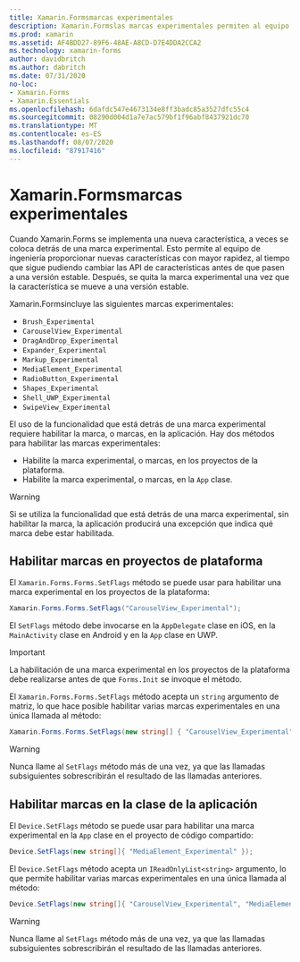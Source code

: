 ```yaml
---
title: Xamarin.Formsmarcas experimentales
description: Xamarin.Formslas marcas experimentales permiten al equipo de ingeniería enviar nuevas características a los usuarios con más rapidez, al mismo tiempo que se pueden cambiar las API de características antes de que pasen a una versión estable.
ms.prod: xamarin
ms.assetid: AF4BDD27-89F6-48AE-A8CD-D7E4DDA2CCA2
ms.technology: xamarin-forms
author: davidbritch
ms.author: dabritch
ms.date: 07/31/2020
no-loc:
- Xamarin.Forms
- Xamarin.Essentials
ms.openlocfilehash: 6dafdc547e4673134e8ff3badc85a3527dfc55c4
ms.sourcegitcommit: 08290d004d1a7e7ac579bf1f96abf8437921dc70
ms.translationtype: MT
ms.contentlocale: es-ES
ms.lasthandoff: 08/07/2020
ms.locfileid: "87917416"
---
```

# <a name="no-locxamarinforms-experimental-flags"></a>Xamarin.Formsmarcas experimentales

Cuando Xamarin.Forms se implementa una nueva característica, a veces se coloca detrás de una marca experimental. Esto permite al equipo de ingeniería proporcionar nuevas características con mayor rapidez, al tiempo que sigue pudiendo cambiar las API de características antes de que pasen a una versión estable. Después, se quita la marca experimental una vez que la característica se mueve a una versión estable.

Xamarin.Formsincluye las siguientes marcas experimentales:

- `Brush_Experimental`
- `CarouselView_Experimental`
- `DragAndDrop_Experimental`
- `Expander_Experimental`
- `Markup_Experimental`
- `MediaElement_Experimental`
- `RadioButton_Experimental`
- `Shapes_Experimental`
- `Shell_UWP_Experimental`
- `SwipeView_Experimental`

El uso de la funcionalidad que está detrás de una marca experimental requiere habilitar la marca, o marcas, en la aplicación. Hay dos métodos para habilitar las marcas experimentales:

- Habilite la marca experimental, o marcas, en los proyectos de la plataforma.
- Habilite la marca experimental, o marcas, en la `App` clase.

> [!WARNING]
> Si se utiliza la funcionalidad que está detrás de una marca experimental, sin habilitar la marca, la aplicación producirá una excepción que indica qué marca debe estar habilitada.

## <a name="enable-flags-in-platform-projects"></a>Habilitar marcas en proyectos de plataforma

El `Xamarin.Forms.Forms.SetFlags` método se puede usar para habilitar una marca experimental en los proyectos de la plataforma:

```csharp
Xamarin.Forms.Forms.SetFlags("CarouselView_Experimental");
```

El `SetFlags` método debe invocarse en la `AppDelegate` clase en iOS, en la `MainActivity` clase en Android y en la `App` clase en UWP.

> [!IMPORTANT]
> La habilitación de una marca experimental en los proyectos de la plataforma debe realizarse antes de que `Forms.Init` se invoque el método.

El `Xamarin.Forms.Forms.SetFlags` método acepta un `string` argumento de matriz, lo que hace posible habilitar varias marcas experimentales en una única llamada al método:

```csharp
Xamarin.Forms.Forms.SetFlags(new string[] { "CarouselView_Experimental", "MediaElement_Experimental", "SwipeView_Experimental" });
```

> [!WARNING]
> Nunca llame al `SetFlags` método más de una vez, ya que las llamadas subsiguientes sobrescribirán el resultado de las llamadas anteriores.

## <a name="enable-flags-in-your-app-class"></a>Habilitar marcas en la clase de la aplicación

El `Device.SetFlags` método se puede usar para habilitar una marca experimental en la `App` clase en el proyecto de código compartido:

```csharp
Device.SetFlags(new string[]{ "MediaElement_Experimental" });
```

El `Device.SetFlags` método acepta un `IReadOnlyList<string>` argumento, lo que permite habilitar varias marcas experimentales en una única llamada al método:

```csharp
Device.SetFlags(new string[]{ "CarouselView_Experimental", "MediaElement_Experimental", "SwipeView_Experimental" });
```

> [!WARNING]
> Nunca llame al `SetFlags` método más de una vez, ya que las llamadas subsiguientes sobrescribirán el resultado de las llamadas anteriores.
